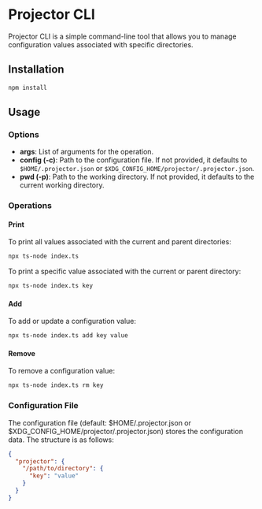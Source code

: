 # Projector CLI

Projector CLI is a simple command-line tool that allows you to manage configuration values associated with specific directories.

## Installation

```bash
npm install
```

## Usage

### Options

- **args**: List of arguments for the operation.
- **config (-c)**: Path to the configuration file. If not provided, it defaults to `$HOME/.projector.json` or `$XDG_CONFIG_HOME/projector/.projector.json`.
- **pwd (-p)**: Path to the working directory. If not provided, it defaults to the current working directory.

### Operations

#### Print

To print all values associated with the current and parent directories:

```bash
npx ts-node index.ts
```

To print a specific value associated with the current or parent directory:

```bash
npx ts-node index.ts key
```

#### Add
To add or update a configuration value:

```bash
npx ts-node index.ts add key value
```

#### Remove
To remove a configuration value:

```bash
npx ts-node index.ts rm key
```

### Configuration File

The configuration file (default: $HOME/.projector.json or $XDG_CONFIG_HOME/projector/.projector.json) stores the configuration data. The structure is as follows:

```json
{
  "projector": {
    "/path/to/directory": {
      "key": "value"
    }
  }
}
```
